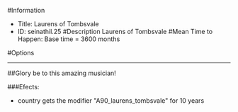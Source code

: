 #Information
 - Title: Laurens of Tombsvale
 - ID: seinathil.25
#Description
Laurens of Tombsvale
#Mean Time to Happen:
Base time = 3600 months

#Options

___
##Glory be to this amazing musician!

###Efects:<ul><li>country gets the modifier "A90_laurens_tombsvale" for 10 years</li></ul>
